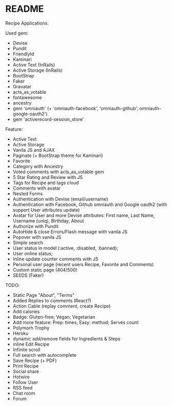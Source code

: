 # README

Recipe Applications.

Used gem:
* Devise
* Pundit
* FriendlyId
* Kaminari
* Active Text (InRails)
* Active Storage (InRails)
* BootStrap
* Faker
* Gravatar
* acts_as_votable
* fontawesome
* ancestry
* gem 'omniauth' (+ 'omniauth-facebook', 'omniauth-github', omniauth-google-oauth2')
* gem 'activerecord-session_store'


Feature:
* Active Text
* Active Storage
* Vanila JS and AJAX
* Paginate (+ BootStrap theme for Kaminari)
* Favorite
* Category with Ancestry
* Voted comments with acts_as_votable gem
* 5 Star Rating and Review with JS
* Tags for Recipe and tags cloud
* Comments with avatar
* Nested Forms
* Authentication with Devise (email/username)
* Authentication with Facebook, Github omniauth and Google oauth2 (with support User attributes update)
* Avatar for User and more Devise attributes: First name, Last Name, Username (uniq), Birthday, About 
* Authorize with Pundit
* AutoHide & close Errors/Flash message with vanila JS
* Popover with vanila JS
* Simple search
* User status in model (:active, :disabled, :banned);
* User online status;
* Inline update counter comments with JS
* Personal user page (recent users Recipe, Favorite and Comments)
* Custom static page (404/500)
* SEEDS (Faker)

TODO:

* Static Page "About", "Terms"
* Added Replies to comments (React?)
* Action Cable (replay comment, create Recipe)
* Add calories
* Badge: Gluten-free; Vegan; Vegetarian
* Add more feature: Prep: times; Easy: method; Serves count
* Polymorh Trophy
* Heroku
* dynamic add/remove fields for Ingredients & Steps
* inline Edit Recipe
* Infinite scroll
* Full search with autocomplete
* Save Recipe (+ PDF)
* Print Recipe
* Social share
* Hotwire
* Follow User
* RSS feed
* Chat room
* Forum
